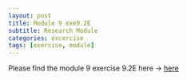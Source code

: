 ```yaml
---
layout: post
title: Module 9 exe9.2E
subtitle: Research Module
categories: excercise
tags: [exercise, module]
---
```


[docs]: https://sudeshnaidoo.github.io/assets/pdf/Exa9_2E_complete.xlsx

Please find the module 9 exercise 9.2E here -> [here][docs]
